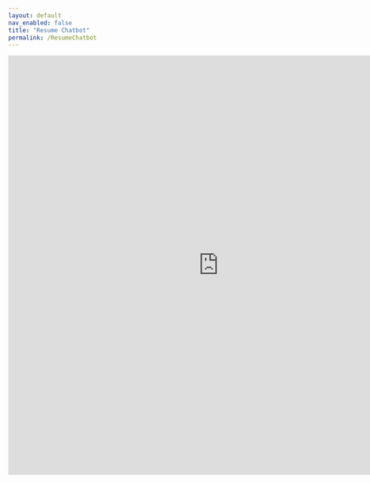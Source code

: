 ```yaml
---
layout: default
nav_enabled: false
title: "Resume Chatbot"
permalink: /ResumeChatbot
---
```


<iframe
    src="https://dkondic-resumechatbot.hf.space/"
    frameborder="0"
    width="850"
    height="850"
></iframe>
